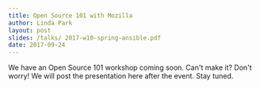 ```yaml
---
title: Open Source 101 with Mozilla
author: Linda Park
layout: post
slides: /talks/ 2017-w10-spring-ansible.pdf
date: 2017-09-24
---
```


We have an Open Source 101 workshop coming soon. Can't make it? Don't worry! We will post the presentation here after the event. Stay tuned.
